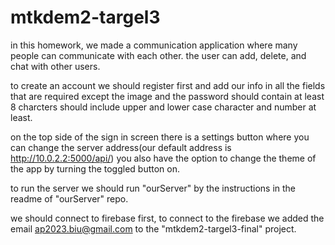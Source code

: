 # mtkdem2-targel3
in this homework, we made a communication application where many people can communicate with each other.
the user can add, delete, and chat with other users.

to create an account we should register first and add our info in all the fields that are required except the image 
and the password should contain at least 8 charcters should include upper and lower case character and number at least. 


on the top side of the sign in screen there is a settings button where you can change the server address(our default address is http://10.0.2.2:5000/api/)
you also have the option to change the theme of the app by turning the toggled button on.

to run the server we should run "ourServer" by the instructions in the readme of "ourServer" repo.

we should connect to firebase first, to connect to the firebase we added the email ap2023.biu@gmail.com to the "mtkdem2-targel3-final" project.


